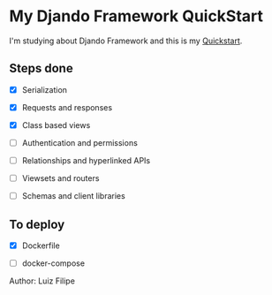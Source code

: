 # My Djando Framework QuickStart

I'm studying about Djando Framework and this is my [Quickstart](http://www.django-rest-framework.org/tutorial/quickstart).

## Steps done
- [x] Serialization
- [x] Requests and responses
- [x] Class based views
- [ ] Authentication and permissions
- [ ] Relationships and hyperlinked APIs
- [ ] Viewsets and routers
- [ ] Schemas and client libraries


## To deploy
- [x] Dockerfile
- [ ] docker-compose


Author: Luiz Filipe
